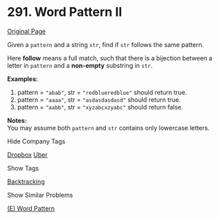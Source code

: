 # 291. Word Pattern II

[Original Page](https://leetcode.com/problems/word-pattern-ii/)

Given a `pattern` and a string `str`, find if `str` follows the same pattern.

Here **follow** means a full match, such that there is a bijection between a letter in `pattern` and a **non-empty** substring in `str`.

**Examples:**  

1.  pattern = `"abab"`, str = `"redblueredblue"` should return true.
2.  pattern = `"aaaa"`, str = `"asdasdasdasd"` should return true.
3.  pattern = `"aabb"`, str = `"xyzabcxzyabc"` should return false.

**Notes:**  
You may assume both `pattern` and `str` contains only lowercase letters.

<div>

<div id="company_tags" class="btn btn-xs btn-warning">Hide Company Tags</div>

<span class="hidebutton" style="display: inline;">[Dropbox](/company/dropbox/) [Uber](/company/uber/)</span></div>

<div>

<div id="tags" class="btn btn-xs btn-warning">Show Tags</div>

<span class="hidebutton">[Backtracking](/tag/backtracking/)</span></div>

<div>

<div id="similar" class="btn btn-xs btn-warning">Show Similar Problems</div>

<span class="hidebutton">[(E) Word Pattern](/problems/word-pattern/)</span></div>
